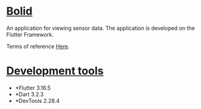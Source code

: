 
# <u>**Bolid**</u>

An application for viewing sensor data.
The application is developed on the Flutter Framework.

Terms of reference [Here](https://observant-resistance-a1d.notion.site/Mobile-3ee3533a3cb740a3823068271837a62a).

# <u>**Development tools**</u>
* *Flutter 3.16.5
* *Dart 3.2.3
* *DevTools 2.28.4